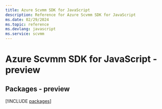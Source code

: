 ```yaml
---
title: Azure Scvmm SDK for JavaScript
description: Reference for Azure Scvmm SDK for JavaScript
ms.date: 02/29/2024
ms.topic: reference
ms.devlang: javascript
ms.service: scvmm
---
```

# Azure Scvmm SDK for JavaScript - preview
## Packages - preview
[!INCLUDE [packages](scvmm-index.md)]